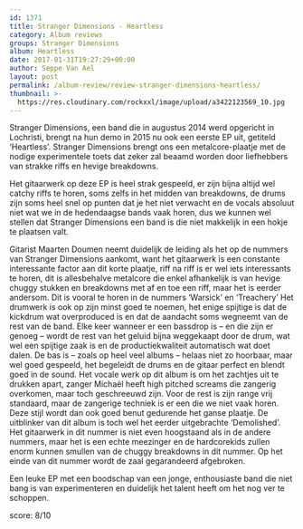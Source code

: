 ```yaml
---
id: 1371
title: Stranger Dimensions - Heartless
category: Album reviews
groups: Stranger Dimensions
album: Heartless
date: 2017-01-31T19:27:29+00:00
author: Seppe Van Ael
layout: post
permalink: /album-review/review-stranger-dimensions-heartless/
thumbnail: >-
  https://res.cloudinary.com/rockxxl/image/upload/a3422123569_10.jpg
---
```

Stranger Dimensions, een band die in augustus 2014 werd opgericht in Lochristi, brengt na hun demo in 2015 nu ook een eerste EP uit, getiteld ‘Heartless’. Stranger Dimensions brengt ons een metalcore-plaatje met de nodige experimentele toets dat zeker zal beaamd worden door liefhebbers van strakke riffs en hevige breakdowns.

Het gitaarwerk op deze EP is heel strak gespeeld, er zijn bijna altijd wel catchy riffs te horen, soms zelfs in het midden van breakdowns, de drums zijn soms heel snel op punten dat je het niet verwacht en de vocals absoluut niet wat we in de hedendaagse bands vaak horen, dus we kunnen wel stellen dat Stranger Dimensions een band is die niet makkelijk in een hokje te plaatsen valt.

Gitarist Maarten Doumen neemt duidelijk de leiding als het op de nummers van Stranger Dimensions aankomt, want het gitaarwerk is een constante interessante factor aan dit korte plaatje, riff na riff is er wel iets interessants te horen, dit is allesbehalve metalcore die enkel afhankelijk is van hevige chuggy stukken en breakdowns met af en toe een riff, maar het is eerder andersom. Dit is vooral te horen in de nummers ‘Warsick’ en ‘Treachery’ Het drumwerk is ook op zijn minst goed te noemen, het enige spijtige is dat de kickdrum wat overproduced is en dat de aandacht soms wegneemt van de rest van de band. Elke keer wanneer er een bassdrop is – en die zijn er genoeg – wordt de rest van het geluid bijna weggekaapt door de drum, wat wel een spijtige zaak is en de productiekwaliteit automatisch wat doet dalen. De bas is – zoals op heel veel albums – helaas niet zo hoorbaar, maar wel goed gespeeld, het begeleidt de drums en de gitaar perfect en blendt goed in de sound. Het vocale werk op dit album is om het zachtjes uit te drukken apart, zanger Michaël heeft high pitched screams die zangerig overkomen, maar toch geschreeuwd zijn. Voor de rest is zijn range vrij standaard, maar de zangerige techniek is er een die we niet vaak horen. Deze stijl wordt dan ook goed benut gedurende het ganse plaatje. De uitblinker van dit album is toch wel het eerder uitgebrachte ‘Demolished’. Het gitaarwerk in dit nummer is niet even hoogstaand als in de andere nummers, maar het is een echte meezinger en de hardcorekids zullen enorm kunnen smullen van de chuggy breakdowns in dit nummer. Op het einde van dit nummer wordt de zaal gegarandeerd afgebroken.

Een leuke EP met een boodschap van een jonge, enthousiaste band die niet bang is van experimenteren en duidelijk het talent heeft om het nog ver te schoppen.

score: 8/10
